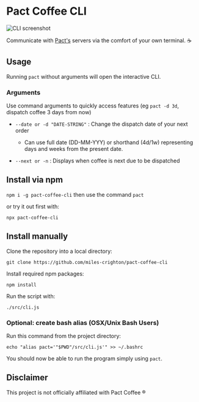 # Pact Coffee CLI

![CLI screenshot](https://user-images.githubusercontent.com/39874506/92900128-52468580-f417-11ea-803c-958e123a921b.png?sanitize=true)

Communicate with [Pact's](https://www.pactcoffee.com/) servers via the comfort of your own terminal. ☕

## Usage

Running `pact` without arguments will open the interactive CLI.

### Arguments

Use command arguments to quickly access features (eg `pact -d 3d`, dispatch coffee 3 days from now)

-   `--date or -d "DATE-STRING"` : Change the dispatch date of your next order

    -   Can use full date (DD-MM-YYY) or shorthand (4d/1w) representing days and weeks from the present date.

-   `--next or -n` : Displays when coffee is next due to be dispatched

## Install via npm

`npm i -g pact-coffee-cli` then use the command `pact`

or try it out first with:

`npx pact-coffee-cli`

## Install manually

Clone the repository into a local directory:

`git clone https://github.com/miles-crighton/pact-coffee-cli`

Install required npm packages:

`npm install`

Run the script with:

`./src/cli.js`

### Optional: create bash alias (OSX/Unix Bash Users)

Run this command from the project directory:

`echo "alias pact='"$PWD"/src/cli.js'" >> ~/.bashrc`

You should now be able to run the program simply using `pact`.

## Disclaimer

This project is not officially affiliated with Pact Coffee ®
